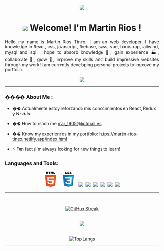 <div id="header" align="center">
    <img src="https://media4.giphy.com/media/12PLLVj8yWTPgI/giphy.gif?cid=ecf05e476gek7cuew4f1glqz7jctuugw5jrhd1k9gbuug1fz&rid=giphy.gif&ct=g" width="200" />
    <h1><img src="https://camo.githubusercontent.com/e8e7b06ecf583bc040eb60e44eb5b8e0ecc5421320a92929ce21522dbc34c891/68747470733a2f2f6d656469612e67697068792e636f6d2f6d656469612f6876524a434c467a6361737252346961377a2f67697068792e676966" width="40"> Welcome! I'm <strong>Martin Rios !</strong></h1>
    <p align="justify">Hello my name is Martin Rios Tineo, I am an web developer. I have knowledge in React, css, javascript, firebase, sass, vue, bootstrap, tailwind, mysql and sql. I hope to absorb knowledge 🧠, gain experience 🏭, collaborate 🤝, grow 🌱, improve my skills and build impressive websites through my work! I am currently developing personal projects to improve my portfolio. </p>
    <img align="center" src="https://img.shields.io/badge/Profile%20views-322-blue">
</div>


----

### ��‍�� About Me :
- �� Actualmente estoy reforzando mis conocimientos en React, Redux y NextJs

- �� How to reach me mar_1905@hotmail.es

- �� Know my experiences in my portfolio: https://martin-rios-tineo.netlify.app/index.html

- ⚡ Fun fact ¡I'm always looking for new things to learn!

<h3>Languages and Tools:</h3>

<div align="center">
    <div>
    <img src="https://raw.githubusercontent.com/github/explore/78df643247d429f6cc873026c0622819ad797942/topics/html/html.png" width="50" title="HTML5" alt="HTML" height="50"/>&nbsp;
    <img src="https://raw.githubusercontent.com/github/explore/78df643247d429f6cc873026c0622819ad797942/topics/css/css.png" width="50">&nbsp;
    <img src="https://logos-download.com/wp-content/uploads/2016/09/Sass_logo.png" width="50">&nbsp;
    <img src="https://upload.wikimedia.org/wikipedia/commons/thumb/a/a7/React-icon.svg/2300px-React-icon.svg.png" width="50">&nbsp;
    <img src="https://d33wubrfki0l68.cloudfront.net/0834d0215db51e91525a25acf97433051f280f2f/c30f5/img/redux.svg" width="50">&nbsp;
    <img src="https://getbootstrap.com/docs/5.3/assets/brand/bootstrap-logo-shadow.png" width="50">&nbsp;
    <img src="https://upload.wikimedia.org/wikipedia/commons/thumb/d/d5/Tailwind_CSS_Logo.svg/2048px-Tailwind_CSS_Logo.svg.png" width="50">&nbsp;
    <img src="https://upload.wikimedia.org/wikipedia/commons/thumb/9/95/Vue.js_Logo_2.svg/768px-Vue.js_Logo_2.svg.png?20170919082558" width="50">&nbsp;
    </div>
</div>

---
</br>
<div align="center">

[![GitHub Streak](https://github-readme-streak-stats.herokuapp.com?user=Maxsoll159&theme=radical&hide_border=true&date_format=M%20j%5B%2C%20Y%5D)](https://git.io/streak-stats)   
</div>
</br>
<div align="center">
<img src="https://camo.githubusercontent.com/386e1a6cd3d81f99bbe5584123517770aaaf403dce6bd4077bc2f0ecf18bfc29/68747470733a2f2f6769746875622d726561646d652d73746174732e76657263656c2e6170702f6170693f757365726e616d653d616e7572616768617a72612673686f775f69636f6e733d7472756526686964653d636f6e74726962732c7072732663616368655f7365636f6e64733d3836343030267468656d653d7472616e73706172656e74" />   
</div>
</br>
<div align="center">

[![Top Langs](https://github-readme-stats.vercel.app/api/top-langs/?username=anuraghazra&layout=compact)](https://github.com/anuraghazra/github-readme-stats)

</div>

---

